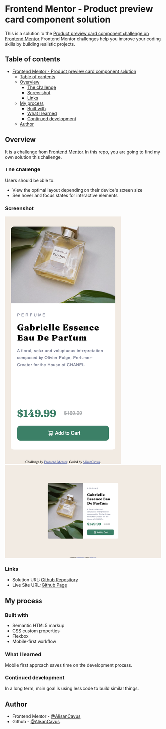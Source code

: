 # Frontend Mentor - Product preview card component solution

This is a solution to the [Product preview card component challenge on Frontend Mentor](https://www.frontendmentor.io/challenges/product-preview-card-component-GO7UmttRfa). Frontend Mentor challenges help you improve your coding skills by building realistic projects. 

## Table of contents

- [Frontend Mentor - Product preview card component solution](#frontend-mentor---product-preview-card-component-solution)
  - [Table of contents](#table-of-contents)
  - [Overview](#overview)
    - [The challenge](#the-challenge)
    - [Screenshot](#screenshot)
    - [Links](#links)
  - [My process](#my-process)
    - [Built with](#built-with)
    - [What I learned](#what-i-learned)
    - [Continued development](#continued-development)
  - [Author](#author)


## Overview

It is a challenge from [Frontend Mentor](https://www.frontendmentor.io). In this repo, you are going to find my own solution this challenge.

### The challenge

Users should be able to:

- View the optimal layout depending on their device's screen size
- See hover and focus states for interactive elements

### Screenshot

![Mobile Version](./images/My%20Mobile%20Version.png)
![Desktop Version](./images/My%20Desktop%20Version.png)


### Links

- Solution URL: [Github Repository](https://github.com/AlisanCavus/Product-preview-card-component)
- Live Site URL: [Github Page](https://alisancavus.github.io/Product-preview-card-component/)

## My process

### Built with

- Semantic HTML5 markup
- CSS custom properties
- Flexbox
- Mobile-first workflow


### What I learned

Mobile first approach saves time on the development process. 


### Continued development

In a long term, main goal is using less code to build similar things.


## Author

- Frontend Mentor - [@AlisanCavus](https://www.frontendmentor.io/profile/AlisanCavus)
- Github - [@AlisanCavus](https://github.com/AlisanCavus)


